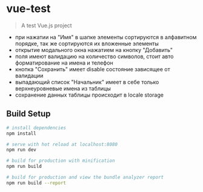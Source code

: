 # vue-test

> A test Vue.js project

- при нажатии на "Имя" в шапке элементы сортируются в алфавитном порядке, так же сортируются их вложенные элементы
- открытие модального окна нажатием на кнопку "Добавить"
- поля имеют валидацию на количество символов, стоит авто форматирование на имена и телефон
- кнопка "Сохранить" имеет disable состояние зависящее от валидации
- выпадающий список "Начальник" имеет в себе только верхнеуровневые имена из таблицы
- сохранение данных таблицы происходит в locale storage

## Build Setup

``` bash
# install dependencies
npm install

# serve with hot reload at localhost:8080
npm run dev

# build for production with minification
npm run build

# build for production and view the bundle analyzer report
npm run build --report
